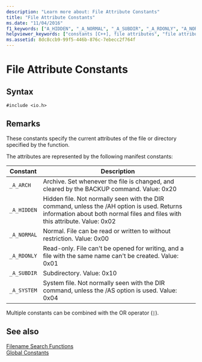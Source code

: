 ```yaml
---
description: "Learn more about: File Attribute Constants"
title: "File Attribute Constants"
ms.date: "11/04/2016"
f1_keywords: ["A_HIDDEN", "_A_NORMAL", "_A_SUBDIR", "_A_RDONLY", "A_NORMAL", "A_SUBDIR", "_A_SYSTEM", "c.constants.file", "_A_HIDDEN", "A_RDONLY", "_A_ARCH", "A_ARCH"]
helpviewer_keywords: ["constants [C++], file attributes", "file attribute constants [C++]", "_A_SYSTEM constant", "files [C++], file attribute constants", "_A_SUBDIR constant", "_A_ARCH constant", "_A_NORMAL constant", "_A_HIDDEN constant", "_A_RDONLY constant"]
ms.assetid: 8dc8ccb9-99f5-446b-876c-7ebecc2f764f
---
```

# File Attribute Constants

## Syntax

```
#include <io.h>
```

## Remarks

These constants specify the current attributes of the file or directory specified by the function.

The attributes are represented by the following manifest constants:

|Constant|Description|
|-|-|
|`_A_ARCH`| Archive. Set whenever the file is changed, and cleared by the BACKUP command. Value: 0x20|
|`_A_HIDDEN`| Hidden file. Not normally seen with the DIR command, unless the /AH option is used. Returns information about both normal files and files with this attribute. Value: 0x02|
|`_A_NORMAL`| Normal. File can be read or written to without restriction. Value: 0x00|
|`_A_RDONLY`| Read-only. File can't be opened for writing, and a file with the same name can't be created. Value: 0x01|
|`_A_SUBDIR`| Subdirectory. Value: 0x10|
|`_A_SYSTEM`| System file. Not normally seen with the DIR command, unless the /AS option is used. Value: 0x04|

Multiple constants can be combined with the OR operator (`|`).

## See also

[Filename Search Functions](../c-runtime-library/filename-search-functions.md)<br/>
[Global Constants](../c-runtime-library/global-constants.md)
